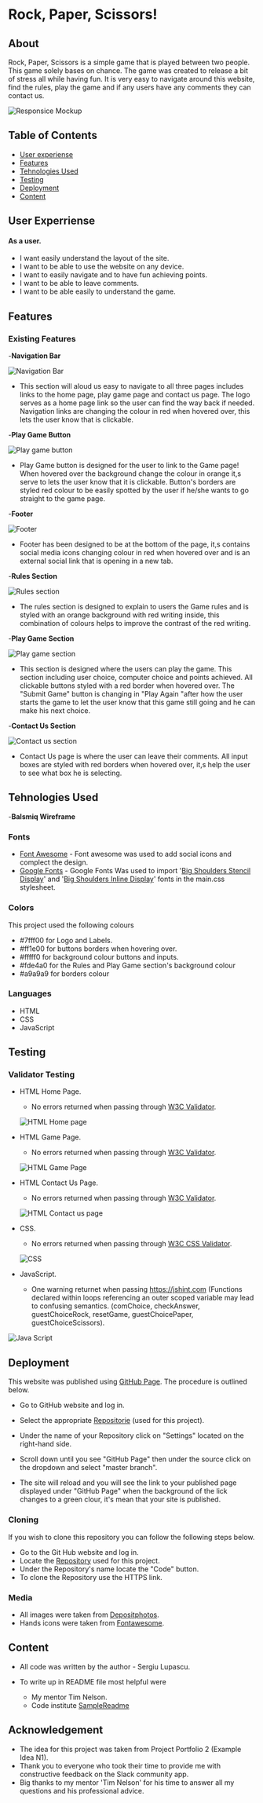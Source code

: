 

# Rock, Paper, Scissors!
## About
Rock, Paper, Scissors is a simple game that is played between two people. This game solely bases on chance.
The game was created to release a bit of stress all while having fun.
It is very easy to navigate around this website, find the rules, play the game and if any users have any comments they can contact us.

![Responsice Mockup](assets/images/mockup.png)
## Table of Contents
   - [User experiense](#user-experriense)
   - [Features](#features)
   - [Tehnologies Used](#tehnologies-used)
   - [Testing](#testing)
   - [Deployment](#deployment)
   - [Content](#content)

 ## User Experriense

#### As a user.
- I want easily understand the layout of the site.
- I want to be able to use the website on any device.
- I want to easily navigate and to have fun achieving points.
- I want to be able to leave comments. 
- I want to be able easily to understand the game.

## Features

   ### Existing Features
   -__Navigation Bar__

![Navigation Bar](assets/images/header.png)

  - This section will aloud us easy to navigate to all three pages includes links to the home page, play game page and contact us page.
The logo serves as a home page link so the user can find the way back if needed. 
Navigation links are changing the colour in red when hovered over, this lets the user know that is clickable.

   -__Play Game Button__

   ![Play game button](assets/images/play-game-button.png)

  - Play Game button is designed for the user to link to the Game page! 
When hovered over the background change the colour in orange it,s serve to lets the user know that it is clickable. Button's borders are styled red colour to be easily spotted by the user if he/she wants to go straight to the game page. 

   -__Footer__

   ![Footer](assets/images/optimizedfooter.png)

   - Footer has been designed to be at the bottom of the page, it,s contains social media icons changing colour in red when hovered over and is an external social link that is opening in a new tab.

   -__Rules Section__
   
   ![Rules section](assets/images/rules-sectiona.jpg)

   - The rules section is designed to explain to users the Game rules and is styled with an orange background with red writing inside, this combination of colours helps to improve the contrast of the red writing.

   -__Play Game Section__

   ![Play game section](assets/images/playgamea.jpg)

   - This section is designed where the users can play the game.
This section including user choice, computer choice and points achieved.
All clickable buttons styled with a red border when hovered over.
The "Submit Game" button is changing in "Play Again "after how the user starts the game to let the user know that this game still going and he can make his next choice.

   -__Contact Us Section__

   ![Contact us section](assets/images/contact-us-a.jpg)

   - Contact Us page is where the user can leave their comments.
All input boxes are styled with red borders when hovered over, it,s help the user to see what box he is selecting.

## Tehnologies Used

 -__Balsmiq Wireframe__


### Fonts
 - [Font Awesome](https://fontawesome.com/v5.15/icons?d=gallery&p=2) - Font awesome was used to add social icons and complect the design.
 - [Google Fonts](https://fonts.google.com/) - Google Fonts Was used to import '[Big Shoulders Stencil Display](https://fonts.google.com/?query=Big+Shoulders+Stencil+Display)' and '[Big Shoulders Inline Display](https://fonts.google.com/?query=Big+Shoulders+Inline+Display)' fonts in the main.css stylesheet.

### Colors
This project used the following colours
 - #7fff00 for Logo and Labels.
 - #ff1e00 for buttons borders when hovering over.
 - #fffff0 for background colour buttons and inputs.
 - #fde4a0 for the Rules and Play Game section's background colour
- #a9a9a9 for borders colour
### Languages

  * HTML
  * CSS
  * JavaScript

## Testing

### Validator Testing

 - HTML Home Page.
   - No errors returned when passing through [W3C Validator](https://validator.w3.org/nu/?doc=https%3A%2F%2Fserjmartin.github.io%2FRock-Paper-Scissors%2Findex.html).


   ![HTML Home page](assets/images/html-home-page-validator.png)

 - HTML Game Page.
   - No errors returned when passing through [W3C Validator](https://validator.w3.org/nu/?doc=https%3A%2F%2Fserjmartin.github.io%2FRock-Paper-Scissors%2Fgame.html).


   ![HTML Game Page](assets/images/html-game-page-validator.png)

 - HTML Contact Us Page.
   - No errors returned when passing through [W3C Validator](https://validator.w3.org/nu/?doc=https%3A%2F%2Fserjmartin.github.io%2FRock-Paper-Scissors%2Fcontactus.html).

   ![HTML Contact us page](assets/images/html-contact-us-validator.png)

 - CSS.
   - No errors returned when passing through [W3C CSS Validator](https://jigsaw.w3.org/css-validator/validator?uri=https%3A%2F%2Fserjmartin.github.io%2FRock-Paper-Scissors%2F&profile=css3svg&usermedium=all&warning=1&vextwarning=&lang=en).

   ![CSS](assets/images/css-validator.png)

 - JavaScript.
   - One warning returnet when passing https://jshint.com (Functions declared within loops referencing an outer scoped variable may lead to confusing semantics. (comChoice, checkAnswer, guestChoiceRock, resetGame, guestChoicePaper, guestChoiceScissors).


  ![Java Script](assets/images/java-script-validator.png)

## Deployment
 This website was published using [GitHub Page](https://github.com/SerjMartin/). The procedure is outlined below.

  - Go to GitHub website and log in.

  - Select the appropriate [Repositorie](https://github.com/SerjMartin/Rock-Paper-Scissors) (used for this project).
  - Under the name of your Repository click on "Settings" located on the right-hand side.
  - Scroll down until you see "GitHub Page" then under the source click on the dropdown and select "master branch".
  - The site will reload and you will see the link to your published page displayed under "GitHub Page" when the background of the lick changes to a green clour, it's mean that your site is published.

### Cloning
  
  If you wish to clone this repository you can follow the following steps below.
   - Go to the Git Hub website and log in.
   - Locate the [Repository](https://github.com/SerjMartin/Rock-Paper-Scissors) used for this project.
   - Under the Repository's name locate the "Code" button.
   - To clone the Repository use the HTTPS link.

### Media

  - All images were taken from [Depositphotos](https://depositphotos.com/198371674/stock-photo-close-clash-rock-paper-scissors.html).
  - Hands icons were taken from [Fontawesome](https://fontawesome.com/v5.15/icons?d=gallery&p=2).

 ## Content
   - All code was written by the author - Sergiu Lupascu.
   - To write up in README file most helpful were

       - My mentor Tim Nelson.
       - Code institute [SampleReadme](https://github.com/Code-Institute-Solutions/readme-love-maths/blob/master/README.md)

## Acknowledgement
  - The idea for this project was taken from Project Portfolio 2 (Example Idea N1).
  - Thank you to everyone who took their time to provide me with constructive feedback on the Slack community app.
  - Big thanks to my mentor 'Tim Nelson' for his time to answer all my questions and his professional advice.







